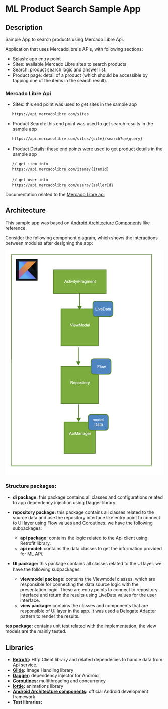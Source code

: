 # ML Product Search Sample App

## Description
Sample App to search products using Mercado Libre Api.

Application that uses Mercadolibre's APIs, with following sections:
* Splash: app entry point
* Sites:  available Mercado Libre sites to search products
* Search: product search logic and answer list.
* Product page: detail of a product (which should be accessible by tapping one
of the items in the search result).

### Mercado Libre Api

* Sites: this end point was used to get sites in the sample app
```markdown
   https://api.mercadolibre.com/sites
```

* Product Search: this end point was used to get search results in the sample app
```markdown
   https://api.mercadolibre.com/sites/{site}/search?q={query}
```

* Product Details: these end points were used to get product details in the sample app
```markdown
   // get item info
   https://api.mercadolibre.com/items/{itemId}
   
   // get user info
   https://api.mercadolibre.com/users/{sellerId}
```

Documentation related to the [Mercado Libre api](https://developers.mercadolibre.com.ar/es_ar/items-y-busquedas#Obtener-%C3%ADtems-de-una-consulta-de-b%C3%BAsqueda)


## Architecture

This sample app was based on [Android Architecture Components](https://developer.android.com/jetpack/guide) like reference.

Consider the following component diagram, which shows the interactions between modules after designing the app:

![Image](https://raw.githubusercontent.com/fh127/ml-product-search-sample-app/gh-pages/Screen%20Shot%202021-01-25%20at%2010.50.30%20AM.png)

### Structure packages:

* **di package:** this package contains all classes and configurations related to app dependency injection using Dagger library.

* **repository package:** this package contains all classes related to the source data and use the repository interface like entry point to connect to UI layer     using Flow values and Coroutines. we have the following subpackages:
   
   - **api package:** contains the logic related to the Api client using Retrofit library.
   - **api model:** contains the data classes to get the information provided for ML APi.
   
* **UI package:** this package contains all classes related to the UI layer. we have the following subpackages:

   - **viewmodel package:** contains the Viewmodel classes, which are responsible for connecting the data source logic with the presentation logic. These are entry      points to connect to repository interface and return the results using LiveData values for the user interface. 
   - **view package:** contains the classes and components that are responsible of UI layer in the app. It was used a Delegate Adapter pattern to render the results.
 
 **tes package:** contains unit test related with the implementation, the view models are the mainly tested.


## Libraries
* **[Retrofit](https://github.com/square/retrofit):**  Http Client library and related dependecies to handle data from Api service.
* **[Glide](https://github.com/bumptech/glide):**  Image Handling library
* **[Dagger](https://github.com/google/dagger):**  dependency injector for Android
* **[Coroutines](https://github.com/Kotlin/kotlinx.coroutines):** multithreading and concurrency
* **[lottie](https://github.com/airbnb/lottie-android):** animations library
* **[Android Architecture components](https://developer.android.com/jetpack/guide):** official Android development framework
* **Test libraries:** 


